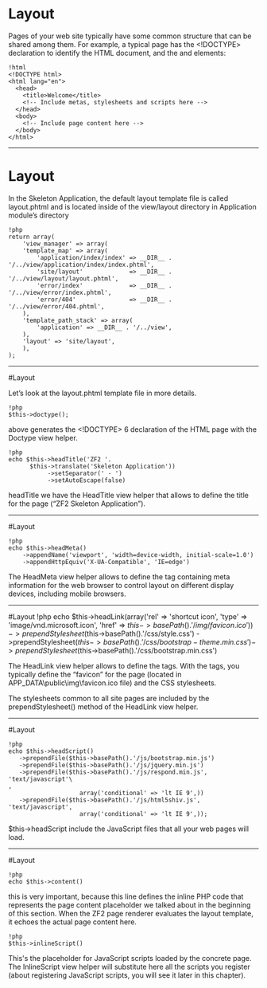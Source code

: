 # Layout

Pages of your web site typically have some common structure that can be shared among them. For example, a typical page has the <!DOCTYPE> declaration to identify the HTML document, and the <head> and <body> elements:

	!html
	<!DOCTYPE html>
	<html lang="en">
	  <head>
	    <title>Welcome</title>
	    <!-- Include metas, stylesheets and scripts here -->
	  </head>
	  <body> 
	    <!-- Include page content here -->
	  </body>
	</html>

---

# Layout

In the Skeleton Application, the default layout template file is called layout.phtml and is located inside of the view/layout directory in Application module’s directory

	!php
	return array(
	    'view_manager' => array(
		'template_map' => array(
		    'application/index/index' => __DIR__ .  '/../view/application/index/index.phtml',
		    'site/layout'             => __DIR__ . '/../view/layout/layout.phtml',
		    'error/index'             => __DIR__ . '/../view/error/index.phtml',
		    'error/404'               => __DIR__ . '/../view/error/404.phtml',
		),
		'template_path_stack' => array(
		    'application' => __DIR__ . '/../view',
		),
		'layout' => 'site/layout',
	    ),
	);

---

#Layout

Let’s look at the layout.phtml template file in more details.

	!php 
	$this->doctype(); 

above generates the <!DOCTYPE> 6 declaration of the HTML page with the Doctype view helper.

	!php
	echo $this->headTitle('ZF2 '. 
          $this->translate('Skeleton Application'))
               ->setSeparator(' - ')
               ->setAutoEscape(false) 

headTitle we have the HeadTitle view helper that allows to define the title for the page (“ZF2 Skeleton Application”).

---

#Layout

	!php
	echo $this->headMeta()
        ->appendName('viewport', 'width=device-width, initial-scale=1.0')
        ->appendHttpEquiv('X-UA-Compatible', 'IE=edge')

The HeadMeta view helper allows to define the <meta name="viewport"> tag containing meta information for the web browser to control layout on different display devices, including mobile browsers.

---

#Layout
	!php
	echo $this->headLink(array('rel' => 'shortcut icon', 
                'type' => 'image/vnd.microsoft.icon', 
                'href' => $this->basePath().'/img/favicon.ico'))
        ->prependStylesheet($this->basePath().'/css/style.css')
        ->prependStylesheet($this->basePath().'/css/bootstrap-theme.min.css')
        ->prependStylesheet($this->basePath().'/css/bootstrap.min.css')

The HeadLink view helper allows to define the <link> tags. With the <link> tags, you typically define the “favicon” for the page (located in APP_DATA\public\img\favicon.ico file) and the CSS stylesheets.

The stylesheets common to all site pages are included by the prependStylesheet() method of the HeadLink view helper.

---

#Layout

	!php
	echo $this->headScript()
       ->prependFile($this->basePath().'/js/bootstrap.min.js')
       ->prependFile($this->basePath().'/js/jquery.min.js')
       ->prependFile($this->basePath().'/js/respond.min.js', 'text/javascript'\
	, 
                        array('conditional' => 'lt IE 9',))
       ->prependFile($this->basePath().'/js/html5shiv.js', 'text/javascript', 
                        array('conditional' => 'lt IE 9',));

$this->headScript include the JavaScript files that all your web pages will load. 

---

#Layout

	!php
	echo $this->content()

this is very important, because this line defines the inline PHP code that represents the page content placeholder we talked about in the beginning of this section. When the ZF2 page renderer evaluates the layout template, it echoes the actual page content here.

	!php
	$this->inlineScript()

This's the placeholder for JavaScript scripts loaded by the concrete page. The InlineScript view helper will substitute here all the scripts you register (about registering JavaScript scripts, you will see it later in this chapter).

